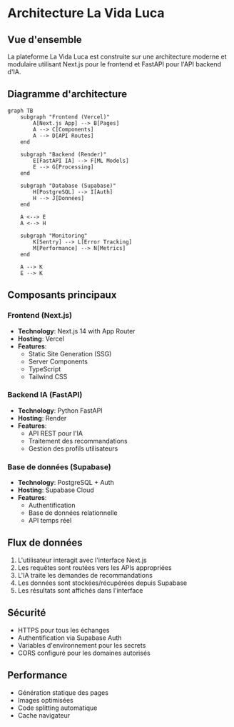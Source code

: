 # Architecture La Vida Luca

## Vue d'ensemble

La plateforme La Vida Luca est construite sur une architecture moderne et modulaire utilisant Next.js pour le frontend et FastAPI pour l'API backend d'IA.

## Diagramme d'architecture

```mermaid
graph TB
    subgraph "Frontend (Vercel)"
        A[Next.js App] --> B[Pages]
        A --> C[Components]
        A --> D[API Routes]
    end
    
    subgraph "Backend (Render)"
        E[FastAPI IA] --> F[ML Models]
        E --> G[Processing]
    end
    
    subgraph "Database (Supabase)"
        H[PostgreSQL] --> I[Auth]
        H --> J[Données]
    end
    
    A <--> E
    A <--> H
    
    subgraph "Monitoring"
        K[Sentry] --> L[Error Tracking]
        M[Performance] --> N[Metrics]
    end
    
    A --> K
    E --> K
```

## Composants principaux

### Frontend (Next.js)
- **Technology**: Next.js 14 with App Router
- **Hosting**: Vercel
- **Features**: 
  - Static Site Generation (SSG)
  - Server Components
  - TypeScript
  - Tailwind CSS

### Backend IA (FastAPI)
- **Technology**: Python FastAPI
- **Hosting**: Render
- **Features**:
  - API REST pour l'IA
  - Traitement des recommandations
  - Gestion des profils utilisateurs

### Base de données (Supabase)
- **Technology**: PostgreSQL + Auth
- **Hosting**: Supabase Cloud
- **Features**:
  - Authentification
  - Base de données relationnelle
  - API temps réel

## Flux de données

1. L'utilisateur interagit avec l'interface Next.js
2. Les requêtes sont routées vers les APIs appropriées
3. L'IA traite les demandes de recommandations
4. Les données sont stockées/récupérées depuis Supabase
5. Les résultats sont affichés dans l'interface

## Sécurité

- HTTPS pour tous les échanges
- Authentification via Supabase Auth
- Variables d'environnement pour les secrets
- CORS configuré pour les domaines autorisés

## Performance

- Génération statique des pages
- Images optimisées
- Code splitting automatique
- Cache navigateur